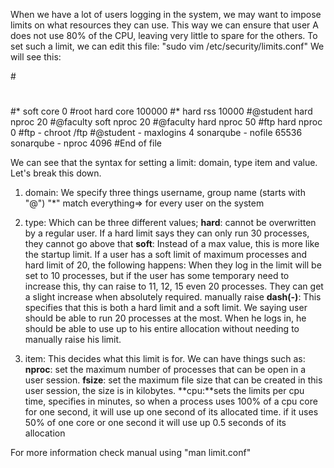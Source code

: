 When we have a lot of users logging in the system, we may want to impose limits on what resources they can use.
This way we can ensure that user A does not use 80% of the CPU, leaving very little to spare for the others.
To set such a limit, we can edit this file: "sudo vim /etc/security/limits.conf"
We will see this:

#<domain>      <type>  <item>         <value>
#

#*               soft    core            0
#root            hard    core            100000
#*               hard    rss             10000
#@student        hard    nproc           20
#@faculty        soft    nproc           20
#@faculty        hard    nproc           50
#ftp             hard    nproc           0
#ftp             -       chroot          /ftp
#@student        -       maxlogins       4
sonarqube   -   nofile   65536
sonarqube   -   nproc    4096
#End of file

We can see that the syntax for setting a limit: domain, type item and value.
Let's break this down.

1. domain: We specify three things
username, group name (starts with "@")
"*" match everything=> for every user on the system

2. type: 
Which can be three different values;
**hard**: cannot be overwritten by a regular user.
If a hard limit says they can only run 30 processes, they cannot go above that
**soft**: Instead of a max value, this is more like the startup limit.
If a user has a soft limit of maximum processes and hard limit of 20, the following happens:
When they log in the limit will be set to 10 processes, but if the user has some temporary need to increase this, thy can raise to 11, 12, 15 even 20 processes.
They can get a slight increase when absolutely required.
manually raise
**dash(-)**: 
This specifies that this is both a hard limit and a soft limit.
We saying user should be able to run 20 processes at the most.
When he logs in, he should be able to use up to his entire allocation without needing to manually raise his limit.

3. item:
This decides what this limit is for.
We can have things such as:
**nproc**: set the maximum number of processes that can be open in a user session.
**fsize**: set the maximum file size that can be created in this user session, the size is in kilobytes.
**cpu:**sets the limits per cpu time, specifies in minutes, so when a process uses 100% of a cpu core for one second, it will use up one second of its allocated time.
if it uses 50% of one core or one second it will use up 0.5 seconds of its allocation

For more information check manual using "man limit.conf"



